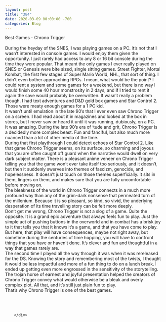 ```yaml
---
layout: post
title: "384"
date: 2020-03-09 00:00:00 -700
categories: Blog
---
```


<div class="blog-content">
				<div class="paragraph"><span><span>Best Games - Chrono Trigger</span></span><br><span></span><br><span><span>During the heyday of the SNES, I was playing games on a PC. It&rsquo;s not that I wasn&rsquo;t interested in console games. I would enjoy them given the opportunity. I just rarely had access to any 8 or 16 bit console during the time they were popular. That meant the only games I ever really played on SNES or Genesis were bite sized, single sitting games. Street Fighter, Mortal Kombat, the first few stages of Super Mario World, NHL, that sort of thing. I didn&rsquo;t even bother approaching RPGs. I mean, what would be the point? I could rent a system and some games for a weekend, but there is no way I would finish some 40 hour monstrosity in 2 days, and if I tried to rent it again the save would probably be overwritten. It wasn&rsquo;t really a problem though. I had text adventures and D&amp;D gold box games and Star Control 2. Those were meaty enough games for a 1 PC kid.</span></span><br><span></span><span><span>It wasn&rsquo;t until emulation in the late 90&rsquo;s that I ever even saw Chrono Trigger on a screen. I had read about it in magazines and looked at the box in stores, but I never saw or heard it until it was running, dubiously, on a PC.</span></span><br><span></span><span><span>It was amazing. During the late 90&rsquo;s era of &lsquo;tude and grit, Chrono Trigger is a decidedly more complex beast. Fun and fanciful, but also much more nuanced than a lot of other media of the time.</span></span><br><span></span><span><span>During that first playthrough I could detect echoes of Star Control 2. Like that game Chrono Trigger seems, on its surface, so charming and joyous that you are often caught off guard when the narrative would dwell on very dark subject matter. There is a pleasant anime veneer on Chrono Trigger telling you that the game won&rsquo;t ever take itself too seriously, and it doesn&rsquo;t, but then it suddenly swerves into themes of fascizm, genocide, and hopelessness. It doesn&rsquo;t just touch on those themes superficially. It sits in them, lingers on them, and makes sure that you are fully uncomfortable before moving on.&nbsp;</span></span><br><span></span><span><span>The bleakness of the world in Chrono Trigger connects in a much more profound way than any of the grim-dark nonsense that permeated turn of the millenium. Because it is so pleasant, so kind, so vivid, the underlying desperation of its time travelling story can be felt more deeply.&nbsp;</span></span><br><span></span><span><span>Don&rsquo;t get me wrong, Chrono Trigger is not a slog of a game. Quite the opposite. It is a grand epic adventure that always feels fun to play. Just the simple act of pushing buttons in the overworld and in combat has a brisk joy to it that tells you that it knows it&rsquo;s a game, and that you have come to play. But here, that play will have consequences, maybe not right away, but sometime during the centuries of time hopping, you will have to confront things that you have or haven&rsquo;t done. It&rsquo;s clever and fun and thoughtful in a way that games rarely are.</span></span><br><span></span><span><span>The second time I played all the way through it was when it was rereleased for the DS. Knowing the story and remembering most of the twists, I thought it would be less impactful and more of a fun thing to do on a lunch break. I ended up getting even more engrossed in the sensitivity of the storytelling.&nbsp;</span></span><br><span></span><span><span>The trojan horse of earnest and joyful presentation helped the creators of Chrono Trigger convey what would otherwise be a bleak and overly complex plot. All that, and it&rsquo;s still just plain fun to play.&nbsp;</span></span><br><span></span><span><span>That&rsquo;s why Chrono Trigger is one of the best games.</span></span><br><span></span><br><br>&#8203;</div>

		</div>
        
